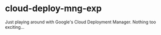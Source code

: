 # cloud-deploy-mng-exp

Just playing around with Google's Cloud Deployment Manager. Nothing too exciting...
